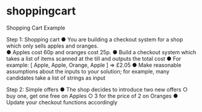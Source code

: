 # shoppingcart
Shopping Cart Example

Step 1: Shopping cart 
●   You are building a checkout system for a shop which only sells apples and oranges.  
●   Apples cost 60p and oranges cost 25p. 
●   Build a checkout system which takes a list of items scanned at the till and outputs the total cost 
●   For example: [ Apple, Apple, Orange, Apple ] => £2.05 
●   Make reasonable assumptions about the inputs to your solution; for example, many candidates take a list of strings as input 
 
Step 2: Simple offers 
●   The shop decides to introduce two new offers 
   ○   buy one, get one free on Apples 
   ○   3 for the price of 2 on Oranges 
●   Update your checkout functions accordingly 
 

